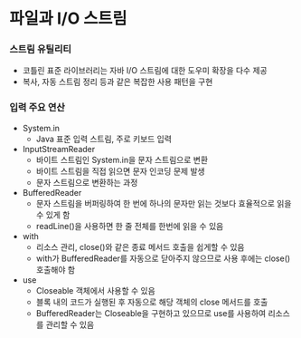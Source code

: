 #  파일과 I/O 스트림


### 스트림 유틸리티
- 코틀린 표준 라이브러리는 자바 I/O 스트림에 대한 도우미 확장을 다수 제공
- 복사, 자동 스트림 정리 등과 같은 복잡한 사용 패턴을 구현

### 입력 주요 연산
- System.in
  - Java 표준 입력 스트림, 주로 키보드 입력
- InputStreamReader
  - 바이트 스트림인 System.in을 문자 스트림으로 변환
  - 바이트 스트림을 직접 읽으면 문자 인코딩 문제 발생
  - 문자 스트림으로 변환하는 과정
- BufferedReader
  - 문자 스트림을 버퍼링하여 한 번에 하나의 문자만 읽는 것보다 효율적으로 읽을 수 있게 함
  - readLine()을 사용하면 한 줄 전체를 한번에 읽을 수 있음
- with
  - 리소스 관리, close()와 같은 종료 메서드 호출을 쉽게할 수 있음
  - with가 BufferedReader를 자동으로 닫아주지 않으므로 사용 후에는 close() 호출해야 함
- use
  - Closeable 객체에서 사용할 수 있음
  - 블록 내의 코드가 실행된 후 자동으로 해당 객체의 close 메서드를 호출
  - BufferedReader는 Closeable을 구현하고 있으므로 use를 사용하여 리소스를 관리할 수 있음